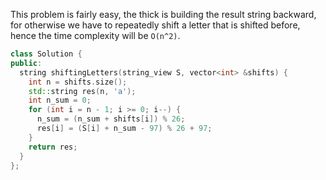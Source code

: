 
This problem is fairly easy, the thick is building the result string backward, for otherwise we have to repeatedly shift a letter that is shifted before, hence the time complexity will be `O(n^2)`. 


```cpp 
class Solution {
public:
  string shiftingLetters(string_view S, vector<int> &shifts) {
    int n = shifts.size();
    std::string res(n, 'a');
    int n_sum = 0;
    for (int i = n - 1; i >= 0; i--) {
      n_sum = (n_sum + shifts[i]) % 26;
      res[i] = (S[i] + n_sum - 97) % 26 + 97;
    }
    return res;
  }
};
```